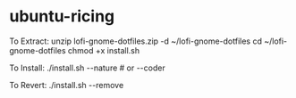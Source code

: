 # ubuntu-ricing
To Extract:
unzip lofi-gnome-dotfiles.zip -d ~/lofi-gnome-dotfiles
cd ~/lofi-gnome-dotfiles
chmod +x install.sh

To Install:
./install.sh --nature   # or --coder

To Revert:
./install.sh --remove

